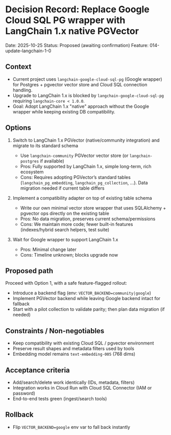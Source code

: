 # Decision Record: Replace Google Cloud SQL PG wrapper with LangChain 1.x native PGVector

Date: 2025-10-25
Status: Proposed (awaiting confirmation)
Feature: 014-update-langchain-1-0

## Context

- Current project uses `langchain-google-cloud-sql-pg` (Google wrapper) for Postgres + pgvector vector store and Cloud SQL connection handling.
- Upgrade to LangChain 1.x is blocked by `langchain-google-cloud-sql-pg` requiring `langchain-core < 1.0.0`.
- Goal: Adopt LangChain 1.x "native" approach without the Google wrapper while keeping existing DB compatibility.

## Options

1. Switch to LangChain 1.x PGVector (native/community integration) and migrate to its standard schema
   - Use `langchain-community` PGVector vector store (or `langchain-postgres` if available)
   - Pros: Fully supported by LangChain 1.x, simple long-term, rich ecosystem
   - Cons: Requires adopting PGVector’s standard tables (`langchain_pg_embedding`, `langchain_pg_collection`, ...). Data migration needed if current table differs

2. Implement a compatibility adapter on top of existing table schema
   - Write our own minimal vector store wrapper that uses SQLAlchemy + pgvector ops directly on the existing table
   - Pros: No data migration, preserves current schema/permissions
   - Cons: We maintain more code; fewer built-in features (indexes/hybrid search helpers, test suite)

3. Wait for Google wrapper to support LangChain 1.x
   - Pros: Minimal change later
   - Cons: Timeline unknown; blocks upgrade now

## Proposed path

Proceed with Option 1, with a safe feature-flagged rollout:
- Introduce a backend flag (env: `VECTOR_BACKEND=community|google`)
- Implement PGVector backend while leaving Google backend intact for fallback
- Start with a pilot collection to validate parity; then plan data migration (if needed)

## Constraints / Non-negotiables
- Keep compatibility with existing Cloud SQL / pgvector environment
- Preserve result shapes and metadata filters used by tools
- Embedding model remains `text-embedding-005` (768 dims)

## Acceptance criteria
- Add/search/delete work identically (IDs, metadata, filters)
- Integration works in Cloud Run with Cloud SQL Connector (IAM or password)
- End-to-end tests green (ingest/search tools)

## Rollback
- Flip `VECTOR_BACKEND=google` env var to fall back instantly
